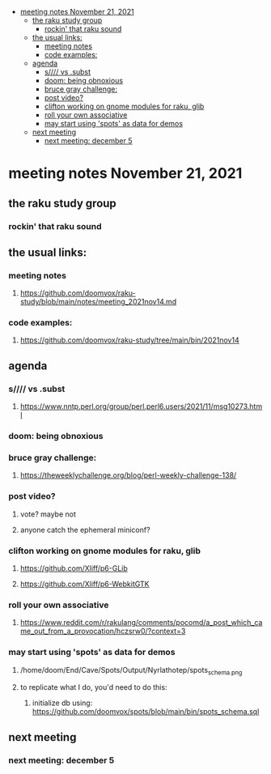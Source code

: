 - [meeting notes November 21, 2021](#org2c59faf)
  - [the raku study group](#org900de3c)
    - [rockin' that raku sound](#orga956484)
  - [the usual links:](#org986eaad)
    - [meeting notes](#org49c76eb)
    - [code examples:](#orge17f2ba)
  - [agenda](#org802a709)
    - [s//// vs .subst](#org00b7ecc)
    - [doom: being obnoxious](#org6fc917b)
    - [bruce gray challenge:](#org469ee99)
    - [post video?](#org6d20689)
    - [clifton working on gnome modules for raku, glib](#org7c11a7d)
    - [roll your own associative](#orgbaca297)
    - [may start using 'spots' as data for demos](#orge2bdc1b)
  - [next meeting](#orgdb726c5)
    - [next meeting: december 5](#orga03b346)


<a id="org2c59faf"></a>

# meeting notes November 21, 2021


<a id="org900de3c"></a>

## the raku study group


<a id="orga956484"></a>

### rockin' that raku sound


<a id="org986eaad"></a>

## the usual links:


<a id="org49c76eb"></a>

### meeting notes

1.  <https://github.com/doomvox/raku-study/blob/main/notes/meeting_2021nov14.md>


<a id="orge17f2ba"></a>

### code examples:

1.  <https://github.com/doomvox/raku-study/tree/main/bin/2021nov14>


<a id="org802a709"></a>

## agenda


<a id="org00b7ecc"></a>

### s//// vs .subst

1.  <https://www.nntp.perl.org/group/perl.perl6.users/2021/11/msg10273.html>


<a id="org6fc917b"></a>

### doom: being obnoxious


<a id="org469ee99"></a>

### bruce gray challenge:

1.  <https://theweeklychallenge.org/blog/perl-weekly-challenge-138/>


<a id="org6d20689"></a>

### post video?

1.  vote?  maybe not

2.  anyone catch the ephemeral miniconf?


<a id="org7c11a7d"></a>

### clifton working on gnome modules for raku, glib

1.  <https://github.com/Xliff/p6-GLib>

2.  <https://github.com/Xliff/p6-WebkitGTK>


<a id="orgbaca297"></a>

### roll your own associative

1.  <https://www.reddit.com/r/rakulang/comments/pocomd/a_post_which_came_out_from_a_provocation/hczsrw0/?context=3>


<a id="orge2bdc1b"></a>

### may start using 'spots' as data for demos

1.  /home/doom/End/Cave/Spots/Output/Nyrlathotep/spots<sub>schema.png</sub>

2.  to replicate what I do, you'd need to do this:

    1.  initialize db using: <https://github.com/doomvox/spots/blob/main/bin/spots_schema.sql>


<a id="orgdb726c5"></a>

## next meeting


<a id="orga03b346"></a>

### next meeting: december 5
